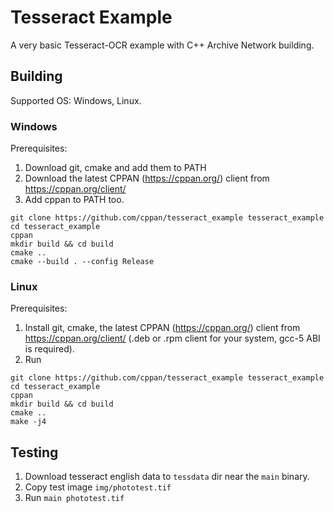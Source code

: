 # Tesseract Example

A very basic Tesseract-OCR example with C++ Archive Network building.

## Building

Supported OS: Windows, Linux.

### Windows

Prerequisites:

1. Download git, cmake and add them to PATH
2. Download the latest CPPAN (https://cppan.org/) client from https://cppan.org/client/
3. Add cppan to PATH too.

```
git clone https://github.com/cppan/tesseract_example tesseract_example
cd tesseract_example
cppan
mkdir build && cd build
cmake ..
cmake --build . --config Release
```

### Linux

Prerequisites:

1. Install git, cmake, the latest CPPAN (https://cppan.org/) client from https://cppan.org/client/ (.deb or .rpm client for your system, gcc-5 ABI is required).
2. Run

```
git clone https://github.com/cppan/tesseract_example tesseract_example
cd tesseract_example
cppan
mkdir build && cd build
cmake ..
make -j4
```

## Testing

1. Download tesseract english data to `tessdata` dir near the `main` binary.
2. Copy test image `img/phototest.tif`
3. Run ``main phototest.tif``
